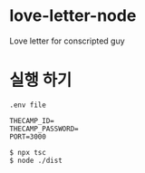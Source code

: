 # love-letter-node
Love letter for conscripted guy

# 실행 하기
```
.env file

THECAMP_ID=
THECAMP_PASSWORD=
PORT=3000
```

```
$ npx tsc
$ node ./dist
```


